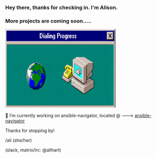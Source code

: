 ### Hey there, thanks for checking in. I'm Alison. 

### More projects are coming soon.....

<img src="https://github.com/alisonlhart/alisonlhart/blob/main/resources/images/giphy.gif" width="350" height="250">


🔭 I’m currently working on ansible-navigator, located @ ---> [ansible-navigator](https://github.com/ansible/ansible-navigator/)

Thanks for stopping by! 

/ali  (she/her)

(slack, matrix/irc: @allhart)

<!--
**alisonlhart/alisonlhart** is a ✨ _special_ ✨ repository because its `README.md` (this file) appears on your GitHub profile.

Here are some ideas to get you started:

- 🔭 I’m currently working on ...
- 🌱 I’m currently learning ...
- 👯 I’m looking to collaborate on ...
- 🤔 I’m looking for help with ...
- 💬 Ask me about ...
- 📫 How to reach me: ...
- 😄 Pronouns: ...
- ⚡ Fun fact: ...
-->
